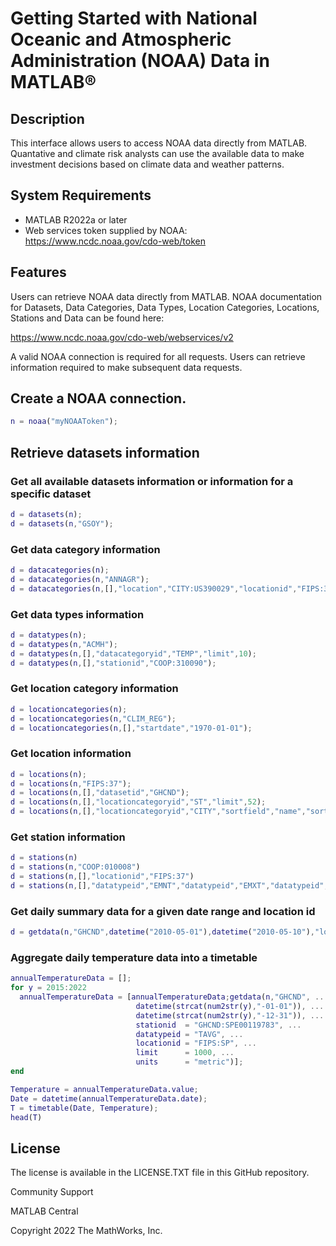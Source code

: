 # Getting Started with National Oceanic and Atmospheric Administration (NOAA) Data in MATLAB&reg;

## Description

This interface allows users to access NOAA data directly from MATLAB.  Quantative and climate risk analysts can use the available data to make investment decisions based on climate data and weather patterns.

## System Requirements

- MATLAB R2022a or later
- Web services token supplied by NOAA: https://www.ncdc.noaa.gov/cdo-web/token

## Features

Users can retrieve NOAA data directly from MATLAB.   NOAA documentation for Datasets, Data Categories, Data Types, Location Categories, Locations, Stations and Data can be found here: 

https://www.ncdc.noaa.gov/cdo-web/webservices/v2

A valid NOAA connection is required for all requests.  Users can retrieve information required to make subsequent data requests.

## Create a NOAA connection.

```MATLAB
n = noaa("myNOAAToken");
```

## Retrieve datasets information

### Get all available datasets information or information for a specific dataset
```MATLAB
d = datasets(n);
d = datasets(n,"GSOY");
```

### Get data category information
```MATLAB
d = datacategories(n);
d = datacategories(n,"ANNAGR");
d = datacategories(n,[],"location","CITY:US390029","locationid","FIPS:37","limit",100);
```

### Get data types information
```MATLAB
d = datatypes(n);
d = datatypes(n,"ACMH");
d = datatypes(n,[],"datacategoryid","TEMP","limit",10);
d = datatypes(n,[],"stationid","COOP:310090");
```

### Get location category information
```MATLAB
d = locationcategories(n);
d = locationcategories(n,"CLIM_REG");
d = locationcategories(n,[],"startdate","1970-01-01");
```

### Get location information
```MATLAB
d = locations(n);
d = locations(n,"FIPS:37");
d = locations(n,[],"datasetid","GHCND");
d = locations(n,[],"locationcategoryid","ST","limit",52);
d = locations(n,[],"locationcategoryid","CITY","sortfield","name","sortorder","desc");
```

### Get station information
```MATLAB
d = stations(n)
d = stations(n,"COOP:010008")
d = stations(n,[],"locationid","FIPS:37")
d = stations(n,[],"datatypeid","EMNT","datatypeid","EMXT","datatypeid","HTMN")
```

### Get daily summary data for a given date range and location id
```MATLAB
d = getdata(n,"GHCND",datetime("2010-05-01"),datetime("2010-05-10"),"locationid","ZIP:28801")
```

### Aggregate daily temperature data into a timetable
```MATLAB
annualTemperatureData = [];
for y = 2015:2022
  annualTemperatureData = [annualTemperatureData;getdata(n,"GHCND", ...
                            datetime(strcat(num2str(y),"-01-01")), ... 
                            datetime(strcat(num2str(y),"-12-31")), ...
                            stationid  = "GHCND:SPE00119783", ...
                            datatypeid = "TAVG", ...
                            locationid = "FIPS:SP", ...
                            limit      = 1000, ...
                            units      = "metric")]; 
end

Temperature = annualTemperatureData.value;
Date = datetime(annualTemperatureData.date);
T = timetable(Date, Temperature);
head(T)
```

## License

The license is available in the LICENSE.TXT file in this GitHub repository.

Community Support

MATLAB Central

Copyright 2022 The MathWorks, Inc.
